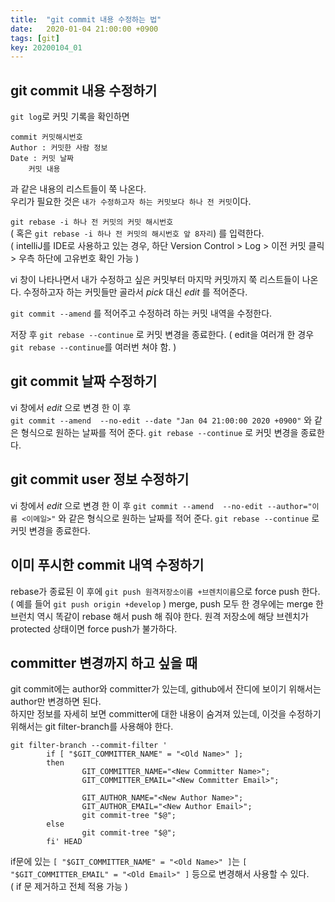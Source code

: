 ```yaml
---
title:  "git commit 내용 수정하는 법"
date:   2020-01-04 21:00:00 +0900
tags: [git]
key: 20200104_01
---
```

## git commit 내용 수정하기

`git log`로 커밋 기록을 확인하면
```
commit 커밋해시번호
Author : 커밋한 사람 정보
Date : 커밋 날짜
    커밋 내용
```
과 같은 내용의 리스트들이 쭉 나온다.  
우리가 필요한 것은 `내가 수정하고자 하는 커밋보다 하나 전 커밋`이다.

`git rebase -i 하나 전 커밋의 커밋 해시번호`  
( 혹은 `git rebase -i 하나 전 커밋의 해시번호 앞 8자리`)  를 입력한다.  
( intelliJ를 IDE로 사용하고 있는 경우, 하단 Version Control > Log > 이전 커밋 클릭 > 우측 하단에 고유번호 확인 가능 )

vi 창이 나타나면서 내가 수정하고 싶은 커밋부터 마지막 커밋까지 쭉 리스트들이 나온다.
수정하고자 하는 커밋들만 골라서 _pick_ 대신 _edit_ 를 적어준다.

`git commit --amend` 를 적어주고 수정하려 하는 커밋 내역을 수정한다. 

저장 후 `git rebase --continue` 로 커밋 변경을 종료한다.
( edit을 여러개 한 경우 `git rebase --continue`를 여러번 쳐야 함. )


## git commit 날짜 수정하기

vi 창에서 _edit_ 으로 변경 한 이 후  
`git commit --amend  --no-edit --date "Jan 04 21:00:00 2020 +0900"` 와 같은 형식으로
원하는 날짜를 적어 준다.
`git rebase --continue` 로 커밋 변경을 종료한다.

## git commit user 정보 수정하기

vi 창에서 _edit_ 으로 변경 한 이 후
`git commit --amend  --no-edit --author="이름 <이메일>"` 와 같은 형식으로
원하는 날짜를 적어 준다.
`git rebase --continue` 로 커밋 변경을 종료한다.

## 이미 푸시한 commit 내역 수정하기 

rebase가 종료된 이 후에
`git push 원격저장소이름 +브렌치이름`으로 force push 한다.  
( 예를 들어 `git push origin +develop` )
merge, push 모두 한 경우에는 merge 한 브런치 역시 똑같이 rebase 해서 push 해 줘야 한다.
원격 저장소에 해당 브렌치가 protected 상태이면 force push가 불가하다.

## committer 변경까지 하고 싶을 때

git commit에는 author와 committer가 있는데, github에서 잔디에 보이기 위해서는 author만 변경하면 된다.  
하지만 정보를 자세히 보면 committer에 대한 내용이 숨겨져 있는데, 이것을 수정하기 위해서는 git filter-branch를 사용해야 한다. 
```
git filter-branch --commit-filter '
        if [ "$GIT_COMMITTER_NAME" = "<Old Name>" ];
        then
                GIT_COMMITTER_NAME="<New Committer Name>";
                GIT_COMMITTER_EMAIL="<New Committer Email>";

                GIT_AUTHOR_NAME="<New Author Name>";
                GIT_AUTHOR_EMAIL="<New Author Email>";
                git commit-tree "$@";
        else
                git commit-tree "$@";
        fi' HEAD
```
if문에 있는 `[ "$GIT_COMMITTER_NAME" = "<Old Name>" ]`는 `[ "$GIT_COMMITTER_EMAIL" = "<Old Email>" ]` 등으로 변경해서 사용할 수 있다.   
( if 문 제거하고 전체 적용 가능 )